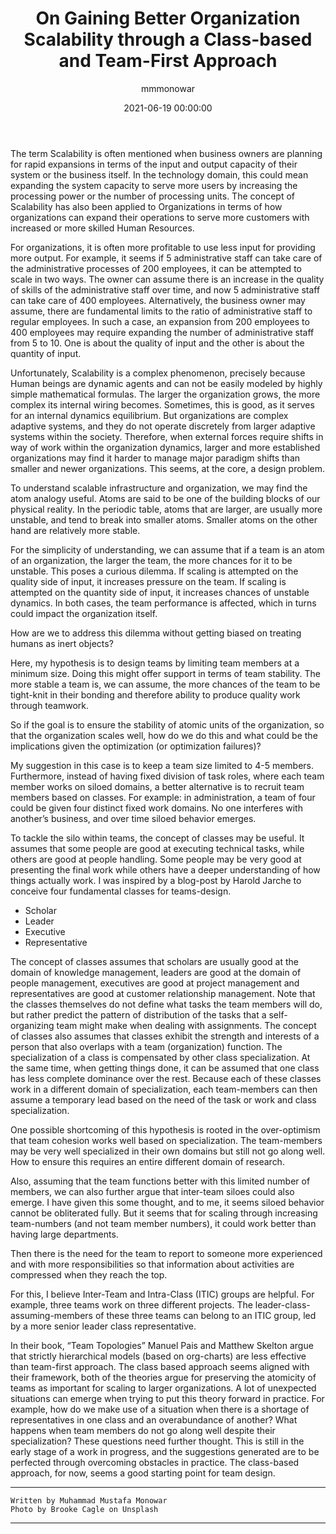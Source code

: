 ﻿---
layout: post
current: post
cover: assets/images/brooke-cagle-g1Kr4Ozfoac-unsplash.jpg
navigation: True
title: On Gaining Better Organization Scalability through a Class-based and Team-First Approach
date: 2021-06-19 00:00:00
tags: Team
class: post-template
subclass: 'post'
author: mmmonowar
---

The term Scalability is often mentioned when business owners are planning for rapid expansions in terms of the input and output capacity of their system or the business itself. In the technology domain, this could mean expanding the system capacity to serve more users by increasing the processing power or the number of processing units. The concept of Scalability has also been applied to Organizations in terms of how organizations can expand their operations to serve more customers with increased or more skilled Human Resources.

For organizations, it is often more profitable to use less input for providing more output. For example, it seems if 5 administrative staff can take care of the administrative processes of 200 employees, it can be attempted to scale in two ways. The owner can assume there is an increase in the quality of skills of the administrative staff over time, and now 5 administrative staff can take care of 400 employees. Alternatively, the business owner may assume, there are fundamental limits to the ratio of administrative staff to regular employees. In such a case, an expansion from 200 employees to 400 employees may require expanding the number of administrative staff from 5 to 10. One is about the quality of input and the other is about the quantity of input.

Unfortunately, Scalability is a complex phenomenon, precisely because Human beings are dynamic agents and can not be easily modeled by highly simple mathematical formulas. The larger the organization grows, the more complex its internal wiring becomes. Sometimes, this is good, as it serves for an internal dynamics equilibrium. But organizations are complex adaptive systems, and they do not operate discretely from larger adaptive systems within the society. Therefore, when external forces require shifts in way of work within the organization dynamics, larger and more established organizations may find it harder to manage major paradigm shifts than smaller and newer organizations. 
This seems, at the core, a design problem.

To understand scalable infrastructure and organization, we may find the atom analogy useful. Atoms are said to be one of the building blocks of our physical reality. In the periodic table, atoms that are larger, are usually more unstable, and tend to break into smaller atoms. Smaller atoms on the other hand are relatively more stable.

For the simplicity of understanding, we can assume that if a team is an atom of an organization, the larger the team, the more chances for it to be unstable. This poses a curious dilemma. If scaling is attempted on the quality side of input, it increases pressure on the team. If scaling is attempted on the quantity side of input, it increases chances of unstable dynamics. In both cases, the team performance is affected, which in turns could impact the organization itself.

How are we to address this dilemma without getting biased on treating humans as inert objects?

Here, my hypothesis is to design teams by limiting team members at a minimum size. Doing this might offer support in terms of team stability. The more stable a team is, we can assume, the more chances of the team to be tight-knit in their bonding and therefore ability to produce quality work through teamwork.

So if the goal is to ensure the stability of atomic units of the organization, so that the organization scales well, how do we do this and what could be the implications given the optimization (or optimization failures)?

My suggestion in this case is to keep a team size limited to 4-5 members. Furthermore, instead of having fixed division of task roles, where each team member works on siloed domains, a better alternative is to recruit team members based on classes. For example: in administration, a team of four could be given four distinct fixed work domains. No one interferes with another’s business, and over time siloed behavior emerges. 

To tackle the silo within teams, the concept of classes may be useful. It assumes that some people are good at executing technical tasks, while others are good at people handling. Some people may be very good at presenting the final work while others have a deeper understanding of how things actually work. I was inspired by a blog-post by Harold Jarche to conceive four fundamental classes for teams-design.

   * Scholar
   * Leader
   * Executive
   * Representative

The concept of classes assumes that scholars are usually good at the domain of knowledge management, leaders are good at the domain of people management, executives are good at project management and representatives are good at customer relationship management. Note that the classes themselves do not define what tasks the team members will do, but rather predict the pattern of distribution of the tasks that a self-organizing team might make when dealing with assignments. The concept of classes also assumes that classes exhibit the strength and interests of a person that also overlaps with a team (organization) function. The specialization of a class is compensated by other class specialization. At the same time, when getting things done, it can be assumed that one class has less complete dominance over the rest. Because each of these classes work in a different domain of specialization, each team-members can then assume a temporary lead based on the need of the task or work and class specialization.

One possible shortcoming of this hypothesis is rooted in the over-optimism that team cohesion works well based on specialization. The team-members may be very well specialized in their own domains but still not go along well. How to ensure this requires an entire different domain of research.

Also, assuming that the team functions better with this limited number of members, we can also further argue that inter-team siloes could also emerge. I have given this some thought, and to me, it seems siloed behavior cannot be obliterated fully. But it seems that for scaling through increasing team-numbers (and not team member numbers), it could work better than having large departments. 

Then there is the need for the team to report to someone more experienced and with more responsibilities so that information about activities are compressed when they reach the top.

For this, I believe Inter-Team and Intra-Class (ITIC) groups are helpful. For example, three teams work on three different projects. The leader-class-assuming-members of these three teams can belong to an ITIC group, led by a more senior leader class representative.

In their book, “Team Topologies” Manuel Pais and Matthew Skelton argue that strictly hierarchical models (based on org-charts) are less effective than team-first approach. The class based approach seems aligned with their framework, both of the theories argue for preserving the atomicity of teams as important for scaling to larger organizations. A lot of unexpected situations can emerge when trying to put this theory forward in practice. For example, how do we make use of a situation when there is a shortage of representatives in one class and an overabundance of another? What happens when team members do not go along well despite their specialization? These questions need further thought. This is still in the early stage of a work in progress, and the suggestions generated are to be perfected through overcoming obstacles in practice. The class-based approach, for now, seems a good starting point for team design.


--- 

    Written by Muhammad Mustafa Monowar
    Photo by Brooke Cagle on Unsplash

---